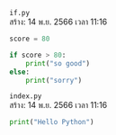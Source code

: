 `if.py`<br>
สร้าง: 14 พ.ย. 2566 เวลา 11:16<br>
```py
score = 80

if score > 80:
    print("so good")
else:
    print("sorry")

```
`index.py`<br>
สร้าง: 14 พ.ย. 2566 เวลา 11:16<br>
```py
print("Hello Python")

```

